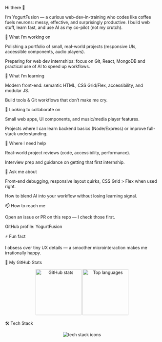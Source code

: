 Hi there 👋

I’m YogurtFusion — a curious web-dev-in-training who codes like coffee fuels neurons: messy, effective, and surprisingly productive.
I build web stuff, learn fast, and use AI as my co-pilot (not my crutch).

🔭 What I’m working on

Polishing a portfolio of small, real-world projects (responsive UIs, accessible components, audio players).

Preparing for web dev internships: focus on  Git, React, MongoDB and practical use of AI to speed up workflows.

🌱 What I’m learning

Modern front-end: semantic HTML, CSS Grid/Flex, accessibility, and modular JS.

Build tools & Git workflows that don’t make me cry.

👯 Looking to collaborate on

Small web apps, UI components, and music/media player features.

Projects where I can learn backend basics (Node/Express) or improve full-stack understanding.

🤔 Where I need help

Real-world project reviews (code, accessibility, performance).

Interview prep and guidance on getting that first internship.

💬 Ask me about

Front-end debugging, responsive layout quirks, CSS Grid > Flex when used right.

How to blend AI into your workflow without losing learning signal.

📫 How to reach me

Open an issue or PR on this repo — I check those first.

GitHub profile: YogurtFusion

⚡ Fun fact

I obsess over tiny UX details — a smoother microinteraction makes me irrationally happy.

🚀 My GitHub Stats
<p align="center"> <img src="https://github-readme-stats.vercel.app/api?username=YogurtFusion&show_icons=true&theme=tokyonight" alt="GitHub stats" height="150"/> <img src="https://github-readme-stats.vercel.app/api/top-langs/?username=YogurtFusion&layout=compact&theme=tokyonight" alt="Top languages" height="150"/> </p>
🛠️ Tech Stack
<p align="center"> <img src="https://skillicons.dev/icons?i=html,css,js,git,github,vscode" alt="tech stack icons" /> </p>

<!--
**YogurtFusion/YogurtFusion** is a ✨ _special_ ✨ repository because its `README.md` (this file) appears on your GitHub profile.

Here are some ideas to get you started:

- 🔭 I’m currently working on ...
- 🌱 I’m currently learning ...
- 👯 I’m looking to collaborate on ...
- 🤔 I’m looking for help with ...
- 💬 Ask me about ...
- 📫 How to reach me: ...
- 😄 Pronouns: ...
- ⚡ Fun fact: ...
-->
